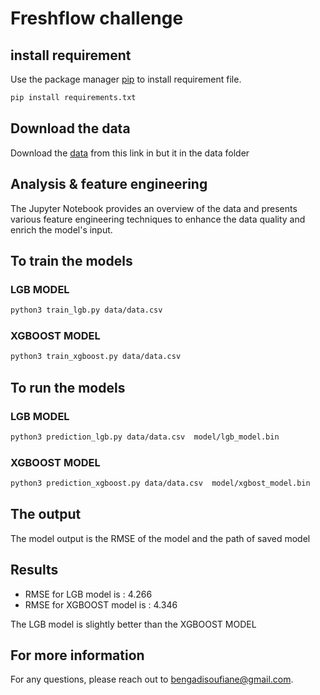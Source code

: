 # Freshflow challenge


## install requirement

Use the package manager [pip](https://pip.pypa.io/en/stable/) to install requirement file.

```bash
pip install requirements.txt
```
## Download the data

Download the [data](https://hackmd.io/@freshflow/B16yJrWg9#Input) from this link  in but it in the data folder

## Analysis & feature engineering

The Jupyter Notebook provides an overview of the data and presents various feature engineering techniques to enhance the data quality and enrich the model's input.

## To train the models
### LGB MODEL

```bash
python3 train_lgb.py data/data.csv 
```

### XGBOOST MODEL

```bash
python3 train_xgboost.py data/data.csv 
```

## To run  the models
### LGB MODEL

```bash
python3 prediction_lgb.py data/data.csv  model/lgb_model.bin
```

### XGBOOST MODEL

```bash
python3 prediction_xgboost.py data/data.csv  model/xgbost_model.bin
```


## The output

The model output is the RMSE of the model and the path of saved model


## Results

* RMSE for LGB model is : 4.266
* RMSE for XGBOOST model is  : 4.346

The LGB model is slightly better than the XGBOOST MODEL
##  For more information
 For any questions, please reach out to bengadisoufiane@gmail.com.
